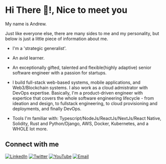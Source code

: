 <h1>Hi There 👋!, Nice to meet you</h1>

My name is Andrew.

Just like everyone else, there are many sides to me and my personality, but below is just a little piece of information about me.

- I'm a 'strategic generalist'.
- An avid learner. 
- An exceptionally gifted, talented and flexible(highly adaptive) senior software engineer with a passion for startups.

- I build full-stack web-based systems, mobile applications, and Web3/Blockchain systems. I also work as a cloud admistrator with DevOps expertise.
  Basically, I'm a product-driven engineer with expertice that covers the whole software engineering lifecycle - from ideation and design, to fullstack engineering, to cloud provisioning and deployments, and finally DevOps. 

- Tools I'm familiar with: Typescript/NodeJs/ReactJs/NextJs/React Native, Solidity, Rust and Python/Django, AWS, Docker, Kubernetes, and a WHOLE lot more. 

## Connect with me

[![LinkedIn](https://img.shields.io/badge/LinkedIn-0A66C2?style=for-the-badge&logo=linkedin&logoColor=white)](https://www.linkedin.com/in/YOUR_USERNAME)
[![Twitter](https://img.shields.io/badge/Twitter-1DA1F2?style=for-the-badge&logo=twitter&logoColor=white)](https://twitter.com/YOUR_USERNAME)
[![YouTube](https://img.shields.io/badge/YouTube-FF0000?style=for-the-badge&logo=youtube&logoColor=white)](https://www.youtube.com/c/YOUR_CHANNEL)
[![Email](https://img.shields.io/badge/Email-D14836?style=for-the-badge&logo=gmail&logoColor=white)](mailto:your.email@example.com)



